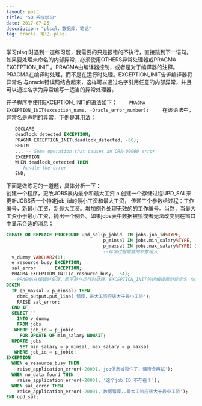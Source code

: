 ```yaml
---
layout: post
title: "SQL系统学习"
date: 2017-07-25 
description: "plsql，数据库，笔记"
tag: oracle，笔记，plsql
---  
```

学习plsql时遇到一道练习题，我需要的只是报错的不执行，直接跳到下一语句。
如果要处理未命名的内部异常，必须使用OTHERS异常处理器或PRAGMA EXCEPTION_INIT 。PRAGMA由编译器控制，或者是对于编译器的注释。PRAGMA在编译时处理，而不是在运行时处理。EXCEPTION_INIT告诉编译器将异常名 与oracle错误码结合起来，这样可以通过名字引用任意的内部异常，并且可以通过名字为异常编写一适当的异常处理器。  

在子程序中使用EXCEPTION_INIT的语法如下：
　　`PRAGMA EXCEPTION_INIT(exception_name, -Oracle_error_number);`
　　
在该语法中，异常名是声明的异常，下例是其用法：
```sql
　　DECLARE
　　deadlock_detected EXCEPTION;
　　PRAGMA EXCEPTION_INIT(deadlock_detected, -60);
　　BEGIN
　　... -- Some operation that causes an ORA-00060 error
　　EXCEPTION
　　WHEN deadlock_detected THEN
　　-- handle the error
　　END;
```

下面是做练习的一道题，具体分析一下：  
创建一个程序，更改JOBS表内最小和最大工资
   a.创建一个存储过程UPD_SAL来更新JOBS表一个特定job_id的最小工资和最大工资，    传递三个参数给过程：工作编号，新最小工资，新最大工资。增加例外处理无效的的工作编号。当然，当最大工资小于最小工资，抛出一个例外。如果jobs表中数据被锁或者无法改变则在窗口中显示合适的消息；  
```sql
CREATE OR REPLACE PROCEDURE upd_sal(p_jobid  IN jobs.job_id%TYPE,
                                    p_minsal IN jobs.min_salary%TYPE,
                                    p_maxsal IN jobs.max_salary%TYPE) IS 
                                    --存储过程需要的参数输入
  v_dummy VARCHAR2(1);
  e_resource_busy EXCEPTION;
  sal_error       EXCEPTION;
  PRAGMA EXCEPTION_INIT(e_resource_busy, -54);
  --PRAGMA在编译时处理，而不是在运行时处理。EXCEPTION_INIT告诉编译器将异常名 与oracle错误码结合起来
BEGIN
  IF (p_maxsal < p_minsal) THEN
    dbms_output.put_line('错误，最大工资应该大于最小工资');
    RAISE sal_error;
  END IF;
  SELECT ''
    INTO v_dummy
    FROM jobs
   WHERE job_id = p_jobid
     FOR UPDATE OF min_salary NOWAIT;
  UPDATE jobs
     SET min_salary = p_minsal, max_salary = p_maxsal
   WHERE job_id = p_jobid;
EXCEPTION
  WHEN e_resource_busy THEN
    raise_application_error(-20001,'job信息被锁住了，请待会再试');
  WHEN no_data_found THEN
    raise_application_error(-20001, '这个job ID 不存在！');
  WHEN sal_error THEN
    raise_application_error(-20001,'数据错误..最大工资应该大于最小工资');
END upd_sal;
```








